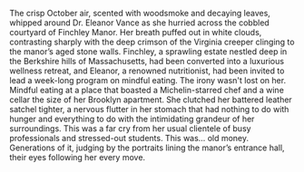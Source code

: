 The crisp October air, scented with woodsmoke and decaying leaves, whipped around Dr. Eleanor Vance as she hurried across the cobbled courtyard of Finchley Manor. Her breath puffed out in white clouds, contrasting sharply with the deep crimson of the Virginia creeper clinging to the manor’s aged stone walls. Finchley, a sprawling estate nestled deep in the Berkshire hills of Massachusetts, had been converted into a luxurious wellness retreat, and Eleanor, a renowned nutritionist, had been invited to lead a week-long program on mindful eating.  The irony wasn't lost on her.  Mindful eating at a place that boasted a Michelin-starred chef and a wine cellar the size of her Brooklyn apartment. She clutched her battered leather satchel tighter, a nervous flutter in her stomach that had nothing to do with hunger and everything to do with the intimidating grandeur of her surroundings. This was a far cry from her usual clientele of busy professionals and stressed-out students.  This was… old money.  Generations of it, judging by the portraits lining the manor’s entrance hall, their eyes following her every move.
